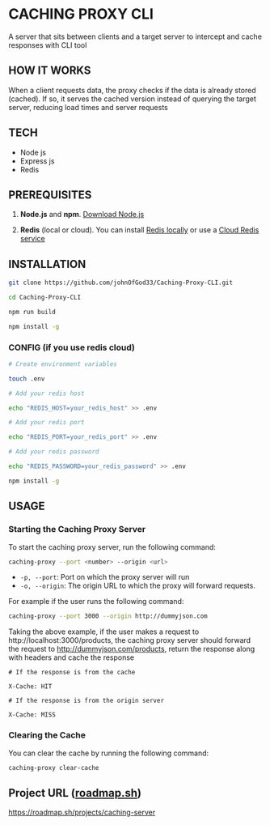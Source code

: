 # CACHING PROXY CLI

A server that sits between clients and a target server to intercept and cache responses with CLI tool

## HOW IT WORKS

When a client requests data, the proxy checks if the data is already stored (cached). If so, it serves the cached version instead of querying the target server, reducing load times and server requests

## TECH

- Node js
- Express js
- Redis

## PREREQUISITES

1. **Node.js** and **npm**. [Download Node.js](https://nodejs.org/)

2. **Redis** (local or cloud). You can install [Redis locally](https://redis.io/docs/latest/operate/oss_and_stack/install/install-redis/) or use a [Cloud Redis service](https://redis.io/cloud/)

## INSTALLATION

```bash
git clone https://github.com/johnOfGod33/Caching-Proxy-CLI.git

cd Caching-Proxy-CLI

npm run build

npm install -g
```

### CONFIG (if you use redis cloud)

```bash
# Create environment variables

touch .env

# Add your redis host

echo "REDIS_HOST=your_redis_host" >> .env

# Add your redis port

echo "REDIS_PORT=your_redis_port" >> .env

# Add your redis password

echo "REDIS_PASSWORD=your_redis_password" >> .env

npm install -g
```

## USAGE

### Starting the Caching Proxy Server

To start the caching proxy server, run the following command:

```bash
caching-proxy --port <number> --origin <url>
```

- `-p, --port`: Port on which the proxy server will run
- `-o, --origin`: The origin URL to which the proxy will forward requests.

For example if the user runs the following command:

```bash
caching-proxy --port 3000 --origin http://dummyjson.com
```

Taking the above example, if the user makes a request to http://localhost:3000/products, the caching proxy server should forward the request to http://dummyjson.com/products, return the response along with headers and cache the response

```
# If the response is from the cache

X-Cache: HIT

# If the response is from the origin server

X-Cache: MISS
```

### Clearing the Cache

You can clear the cache by running the following command:

```bash
caching-proxy clear-cache
```

## Project URL ([roadmap.sh](https://roadmap.sh))

https://roadmap.sh/projects/caching-server
